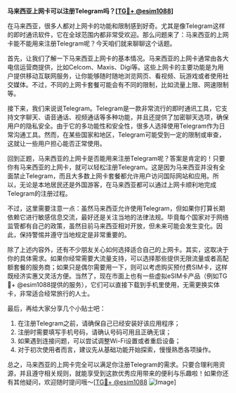 **马来西亚上网卡可以注册Telegram吗？[[TG💪+ @esim1088](https://t.me/s/esim1088)]**

在马来西亚，很多人都对上网卡的功能和限制感到好奇。尤其是像Telegram这样的即时通讯软件，它在全球范围内都非常受欢迎。那么问题来了：马来西亚的上网卡能不能用来注册Telegram呢？今天咱们就来聊聊这个话题。

首先，让我们了解一下马来西亚上网卡的基本情况。马来西亚的上网卡通常由各大电信运营商提供，比如Celcom、Maxis、Digi等。这些上网卡的主要功能是为用户提供移动互联网服务，让你能够随时随地浏览网页、看视频、玩游戏或者使用社交媒体。不过，不同的上网卡套餐可能会有不同的限制，比如流量上限、网速限制等。

接下来，我们来说说Telegram。Telegram是一款非常流行的即时通讯工具，它支持文字聊天、语音通话、视频通话等多种功能，并且还提供了加密聊天选项，确保用户的隐私安全。由于它的多功能性和安全性，很多人选择使用Telegram作为日常沟通工具。然而，在某些国家和地区，Telegram可能受到一定的限制或审查，这就让一些用户担心能否正常使用。

回到正题，马来西亚的上网卡是否能用来注册Telegram呢？答案是肯定的！只要你有马来西亚的上网卡，就可以轻松注册Telegram。这是因为马来西亚并没有全面禁止Telegram，而且大多数上网卡套餐都允许用户访问国际网站和应用。所以，无论是本地居民还是外国游客，在马来西亚都可以通过上网卡顺利地完成Telegram的注册过程。

不过，这里需要注意一点：虽然马来西亚允许使用Telegram，但如果你打算长期依赖它进行敏感信息交流，最好还是关注当地的法律法规。毕竟每个国家对于网络监管都有自己的政策，虽然目前马来西亚相对开放，但未来可能会发生变化。因此，保持警惕并遵守当地规定是非常重要的。

除了上述内容外，还有不少朋友关心如何选择适合自己的上网卡。其实，这取决于你的具体需求。如果你经常需要大流量支持，可以选择那些提供无限流量或者高配额套餐的服务商；如果只是偶尔需要用一下，则可以考虑购买预付费SIM卡，这样既经济实惠又灵活方便。当然了，现在市面上也有一些虚拟eSIM卡产品（例如TG💪+ @esim1088提供的服务），它们可以直接下载到手机里使用，无需更换实体卡，非常适合经常旅行的人士。

最后，再给大家分享几个小贴士吧：
1. 在注册Telegram之前，请确保自己已经安装好该应用程序；
2. 注册时需要填写手机号码，请确认号码可用且正确无误；
3. 如果遇到连接问题，可以尝试调整Wi-Fi设置或者重启设备；
4. 对于初次使用者而言，建议先从基础功能开始探索，慢慢熟悉各项操作。

总之，马来西亚的上网卡完全可以满足你注册Telegram的需求。只要合理利用资源，并且遵守相关规则，就能享受到这款优秀应用带来的便利与乐趣啦！如果你还有其他疑问，欢迎随时提问哦～[[TG💪+ @esim1088](https://t.me/s/esim1088) ![Image](https://i.postimg.cc/4NQfJmqS/Snipaste-2025-05-13-00-14-12.png)]